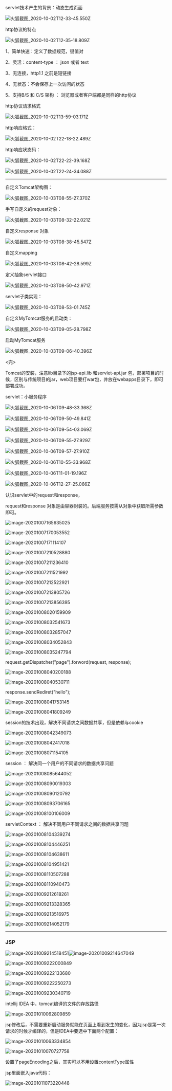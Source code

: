 servlet技术产生的背景：动态生成页面

![火狐截图_2020-10-02T12-33-45.550Z](笔记.assets/火狐截图_2020-10-02T12-33-45.550Z.png)

http协议的特点

![火狐截图_2020-10-02T12-35-18.809Z](笔记.assets/火狐截图_2020-10-02T12-35-18.809Z.png)

1、简单快速：定义了数据规范，键值对

2、灵活：content-type ： json  或者  text

3、无连接，http1.1  之前是短链接

4、无状态：不会保存上一次访问的状态

5、支持B/S 和 C/S 架构 ： 浏览器或者客户端都是同样的http协议



http协议请求格式

![火狐截图_2020-10-02T13-59-03.171Z](笔记.assets/火狐截图_2020-10-02T13-59-03.171Z.png)



http响应格式：

![火狐截图_2020-10-02T22-18-22.489Z](笔记.assets/火狐截图_2020-10-02T22-18-22.489Z.png)



http响应状态码：

![火狐截图_2020-10-02T22-22-39.168Z](笔记.assets/火狐截图_2020-10-02T22-22-39.168Z.png)

![火狐截图_2020-10-02T22-24-34.088Z](笔记.assets/火狐截图_2020-10-02T22-24-34.088Z.png)

---



自定义Tomcat架构图：

![火狐截图_2020-10-03T08-55-27.370Z](笔记.assets/火狐截图_2020-10-03T08-55-27.370Z.png)



手写自定义的request对象：

![火狐截图_2020-10-03T08-32-22.021Z](笔记.assets/火狐截图_2020-10-03T08-32-22.021Z.png)

自定义response 对象

![火狐截图_2020-10-03T08-38-45.547Z](笔记.assets/火狐截图_2020-10-03T08-38-45.547Z.png)

自定义mapping

![火狐截图_2020-10-03T08-42-28.599Z](笔记.assets/火狐截图_2020-10-03T08-42-28.599Z.png)

定义抽象servlet接口

![火狐截图_2020-10-03T08-50-42.971Z](笔记.assets/火狐截图_2020-10-03T08-50-42.971Z.png)

servlet子类实现：

![火狐截图_2020-10-03T08-53-01.745Z](笔记.assets/火狐截图_2020-10-03T08-53-01.745Z.png)

自定义MyTomcat服务的启动类：

![火狐截图_2020-10-03T09-05-28.798Z](笔记.assets/火狐截图_2020-10-03T09-05-28.798Z.png)

启动MyTomcat服务

![火狐截图_2020-10-03T09-06-40.396Z](笔记.assets/火狐截图_2020-10-03T09-06-40.396Z.png)



<完>

Tomcat的安装，注意lib目录下的jsp-api.lib 和servlet-api.jar 包，部署项目的时候，区别与传统项目的jar，web项目要打war包，并放在webapps目录下，即可部署成功。



servlet：小服务程序



![火狐截图_2020-10-06T09-48-33.368Z](笔记.assets/火狐截图_2020-10-06T09-48-33.368Z.png)

![火狐截图_2020-10-06T09-50-49.841Z](笔记.assets/火狐截图_2020-10-06T09-50-49.841Z.png)



![火狐截图_2020-10-06T09-54-03.069Z](笔记.assets/火狐截图_2020-10-06T09-54-03.069Z.png)

![火狐截图_2020-10-06T09-55-27.929Z](笔记.assets/火狐截图_2020-10-06T09-55-27.929Z.png)





![火狐截图_2020-10-06T09-57-27.910Z](笔记.assets/火狐截图_2020-10-06T09-57-27.910Z.png)

![火狐截图_2020-10-06T10-55-33.968Z](笔记.assets/火狐截图_2020-10-06T10-55-33.968Z.png)





![火狐截图_2020-10-06T11-01-19.196Z](笔记.assets/火狐截图_2020-10-06T11-01-19.196Z.png)





![火狐截图_2020-10-06T12-27-25.066Z](笔记.assets/火狐截图_2020-10-06T12-27-25.066Z.png)



认识servlet中的request和response，

request和response 对象是由容器封装的。后端服务按需从对象中获取所需参数即可。

![image-20201007165635025](笔记.assets/image-20201007165635025.png)

![image-20201007170053552](笔记.assets/image-20201007170053552.png)



![image-20201007171114107](笔记.assets/image-20201007171114107.png)

![image-20201007210528880](笔记.assets/image-20201007210528880.png)



![image-20201007211236410](笔记.assets/image-20201007211236410.png)



![image-20201007211521992](笔记.assets/image-20201007211521992.png)



![image-20201007212522921](笔记.assets/image-20201007212522921.png)



![image-20201007213805726](笔记.assets/image-20201007213805726.png)



![image-20201007213856395](笔记.assets/image-20201007213856395.png)

![image-20201008020159909](笔记.assets/image-20201008020159909.png)





![image-20201008032541673](笔记.assets/image-20201008032541673.png)

![image-20201008032857047](笔记.assets/image-20201008032857047.png)



![image-20201008034052843](笔记.assets/image-20201008034052843.png)



![image-20201008035247794](笔记.assets/image-20201008035247794.png)

request.getDispatcher("page").forword(request, response);



![image-20201008040200188](笔记.assets/image-20201008040200188.png)



![image-20201008040530711](笔记.assets/image-20201008040530711.png)

response.sendRediret("hello");



![image-20201008041753145](笔记.assets/image-20201008041753145.png)



![image-20201008041809249](笔记.assets/image-20201008041809249.png)



session的技术出现，解决不同请求之间数据共享，但是依赖与cookie

![image-20201008042349073](笔记.assets/image-20201008042349073.png)

![image-20201008042417018](笔记.assets/image-20201008042417018.png)



![image-20201008071154105](笔记.assets/image-20201008071154105.png)



session ： 解决同一个用户的不同请求的数据共享问题

![image-20201008085644052](笔记.assets/image-20201008085644052.png) 



![image-20201008090019303](笔记.assets/image-20201008090019303.png)

![image-20201008090120792](笔记.assets/image-20201008090120792.png)



![image-20201008093706165](笔记.assets/image-20201008093706165.png)

![image-20201008100106009](笔记.assets/image-20201008100106009.png)



servletContext ： 解决不同用户不同请求之间的数据共享问题

![image-20201008104339274](笔记.assets/image-20201008104339274.png)

![image-20201008104446251](笔记.assets/image-20201008104446251.png)

![image-20201008104638611](笔记.assets/image-20201008104638611.png)

![image-20201008104951421](笔记.assets/image-20201008104951421.png)

![image-20201008110507288](笔记.assets/image-20201008110507288.png)

![image-20201008110940473](笔记.assets/image-20201008110940473.png)

![image-20201009212618261](笔记.assets/image-20201009212618261.png)

![image-20201009213328365](笔记.assets/image-20201009213328365.png)

![image-20201009213516975](笔记.assets/image-20201009213516975.png)

![image-20201009214052179](笔记.assets/image-20201009214052179.png)



---

### JSP

![image-20201009214518451](笔记.assets/image-20201009214518451.png)![image-20201009214647049](笔记.assets/image-20201009214647049.png)

![image-20201009222000849](笔记.assets/image-20201009222000849.png)

![image-20201009222133680](笔记.assets/image-20201009222133680.png)

![image-20201009222250273](笔记.assets/image-20201009222250273.png)

![image-20201009230340719](笔记.assets/image-20201009230340719.png)



intellij IDEA 中，tomcat编译的文件的存放路径

![image-20201010062809859](笔记.assets/image-20201010062809859.png)



jsp修改后，不需要重新启动服务就能在页面上看到发生的变化，因为jsp是第一次请求的时候才编译的，但是IDEA中要选中下面两个配置：

![image-20201010063334854](笔记.assets/image-20201010063334854.png)



![image-20201010070727758](笔记.assets/image-20201010070727758.png)

设置了pageEncoding之后，其实可以不用设置contentType属性



jsp里面嵌入java代码：

![image-20201011073220448](笔记.assets/image-20201011073220448.png)